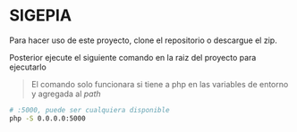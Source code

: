 # SIGEPIA

Para hacer uso de este proyecto, clone el repositorio o descargue el zip. 

Posterior ejecute el siguiente comando en la raiz del proyecto para ejecutarlo

> El comando solo funcionara si tiene a php en las variables de entorno y agregada al *path*

```bash
# :5000, puede ser cualquiera disponible
php -S 0.0.0.0:5000
```

